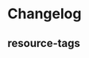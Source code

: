 # Changelog

## resource-tags
<!-- To add a new entry write: -->
<!-- ### version / full date -->
<!-- * [Update/Bug fix] message that describes the changes that you apply -->